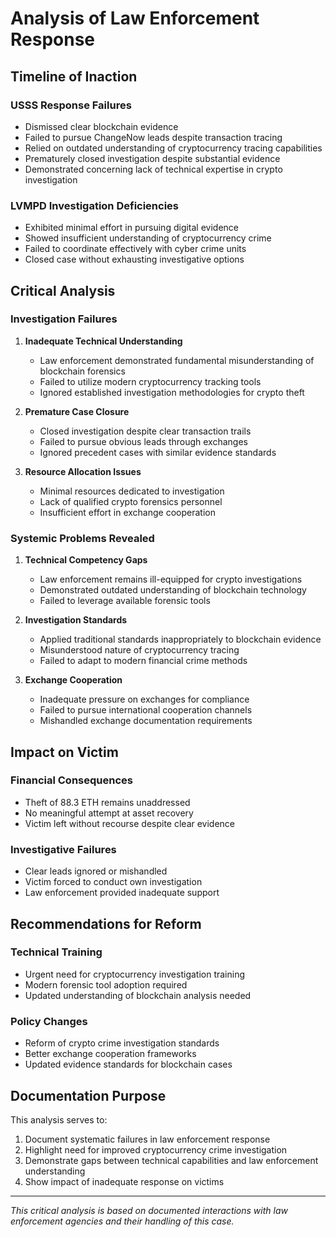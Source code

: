 # Analysis of Law Enforcement Response

## Timeline of Inaction

### USSS Response Failures
- Dismissed clear blockchain evidence
- Failed to pursue ChangeNow leads despite transaction tracing
- Relied on outdated understanding of cryptocurrency tracing capabilities
- Prematurely closed investigation despite substantial evidence
- Demonstrated concerning lack of technical expertise in crypto investigation

### LVMPD Investigation Deficiencies
- Exhibited minimal effort in pursuing digital evidence
- Showed insufficient understanding of cryptocurrency crime
- Failed to coordinate effectively with cyber crime units
- Closed case without exhausting investigative options

## Critical Analysis

### Investigation Failures
1. **Inadequate Technical Understanding**
   - Law enforcement demonstrated fundamental misunderstanding of blockchain forensics
   - Failed to utilize modern cryptocurrency tracking tools
   - Ignored established investigation methodologies for crypto theft

2. **Premature Case Closure**
   - Closed investigation despite clear transaction trails
   - Failed to pursue obvious leads through exchanges
   - Ignored precedent cases with similar evidence standards

3. **Resource Allocation Issues**
   - Minimal resources dedicated to investigation
   - Lack of qualified crypto forensics personnel
   - Insufficient effort in exchange cooperation

### Systemic Problems Revealed

1. **Technical Competency Gaps**
   - Law enforcement remains ill-equipped for crypto investigations
   - Demonstrated outdated understanding of blockchain technology
   - Failed to leverage available forensic tools

2. **Investigation Standards**
   - Applied traditional standards inappropriately to blockchain evidence
   - Misunderstood nature of cryptocurrency tracing
   - Failed to adapt to modern financial crime methods

3. **Exchange Cooperation**
   - Inadequate pressure on exchanges for compliance
   - Failed to pursue international cooperation channels
   - Mishandled exchange documentation requirements

## Impact on Victim

### Financial Consequences
- Theft of 88.3 ETH remains unaddressed
- No meaningful attempt at asset recovery
- Victim left without recourse despite clear evidence

### Investigative Failures
- Clear leads ignored or mishandled
- Victim forced to conduct own investigation
- Law enforcement provided inadequate support

## Recommendations for Reform

### Technical Training
- Urgent need for cryptocurrency investigation training
- Modern forensic tool adoption required
- Updated understanding of blockchain analysis needed

### Policy Changes
- Reform of crypto crime investigation standards
- Better exchange cooperation frameworks
- Updated evidence standards for blockchain cases

## Documentation Purpose

This analysis serves to:
1. Document systematic failures in law enforcement response
2. Highlight need for improved cryptocurrency crime investigation
3. Demonstrate gaps between technical capabilities and law enforcement understanding
4. Show impact of inadequate response on victims

---

*This critical analysis is based on documented interactions with law enforcement agencies and their handling of this case.*